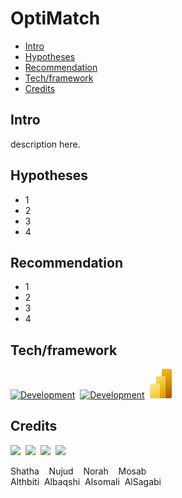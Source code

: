 # OptiMatch

- [Intro](#Intro)
- [Hypotheses](#Hypotheses)
- [Recommendation](#Recommendation)
- [Tech/framework](#Tech/framework)
- [Credits](#credits)

## Intro

description here.

## Hypotheses

- 1
- 2 
- 3
- 4

## Recommendation

- 1
- 2 
- 3
- 4


## Tech/framework

[![Development](https://skillicons.dev/icons?i=gcp&theme=light)](https://cloud.google.com/)&nbsp;&nbsp;[![Development](https://skillicons.dev/icons?i=notion&theme=light)](https://notion.dev)&nbsp;&nbsp;[<img src="Icon/Power-BI.png" width="35px"/>](https://powerbi.microsoft.com/en-us/desktop/)


## Credits

[<img src="https://github.com/Shatha88.png" width="50px;"/>](https://github.com/Shatha88)&nbsp;&nbsp;[<img src="https://github.com/Nujudalbaqshi.png" width="50px;"/>](https://github.com/Nujudalbaqshi)&nbsp;&nbsp;[<img src="https://github.com/NorahAbdo8.png" width="50px;"/>](https://github.com/NorahAbdo8)&nbsp;&nbsp;[<img src="https://github.com/AlSagabi.png" width="50px;"/>](https://github.com/AlSagabi)

Shatha &nbsp;&nbsp; Nujud &nbsp;&nbsp; Norah &nbsp;&nbsp; Mosab <br />
Althbiti &nbsp;Albaqshi &nbsp;Alsomali &nbsp;AlSagabi
